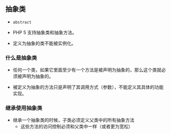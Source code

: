 ## 抽象类
* `abstract`

* PHP 5 支持抽象类和抽象方法。

* 定义为抽象的类不能被实例化。


### 什么是抽象类
* 任何一个类，如果它里面至少有一个方法是被声明为抽象的，那么这个类就必须被声明为抽象的。

* 被定义为抽象的方法只是声明了其调用方式（参数），不能定义其具体的功能实现。


### 继承使用抽象类
* 继承一个抽象类的时候，子类必须定义父类中的所有抽象方法
    * 这些方法的访问控制必须和父类中一样（或者更为宽松）
